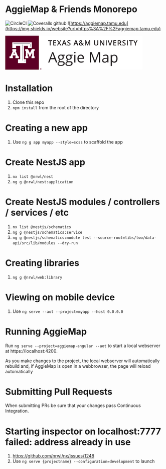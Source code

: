 # AggieMap & Friends Monorepo

![CircleCI](https://img.shields.io/circleci/build/github/TamuGeoInnovation/Tamu.GeoInnovation.js.monorepo/master)
![Coveralls github](https://img.shields.io/coveralls/github/TamuGeoInnovation/Tamu.GeoInnovation.js.monorepo)
![https://aggiemap.tamu.edu](https://img.shields.io/website?url=https%3A%2F%2Faggiemap.tamu.edu)

![AggieMap Logo](/libs/assets/images/logo/TAM-PrimaryMarkBB.svg)

# Installation

1. Clone this repo
2. `npm install` from the root of the directory

# Creating a new app

1. Use `ng g app myapp --style=scss` to scaffold the app

# Create NestJS app

1. `nx list @nrwl/nest`
2. `ng g @nrwl/nest:application`

# Create NestJS modules / controllers / services / etc

1. `nx list @nestjs/schematics`
2. `ng g @nestjs/schematics:service`
3. `ng g @nestjs/schematics:module test --source-root=libs/two/data-api/src/lib/modules --dry-run`

# Creating libraries

1. `ng g @nrwl/web:library`

# Viewing on mobile device

1. Use `ng serve --aot --project=myapp --host 0.0.0.0`

# Running AggieMap

Run `ng serve --project=aggiemap-angular --aot` to start a local webserver at https://localhost:4200.

As you make changes to the project, the local webserver will automatically rebuild and, if AggieMap is open in a webbrowser, the page will reload automatically

# Submitting Pull Requests

When submitting PRs be sure that your changes pass Continuous Integration.

# Starting inspector on localhost:7777 failed: address already in use
1. https://github.com/nrwl/nx/issues/1248
2. Use `ng serve {projectname} --configuration=development` to launch